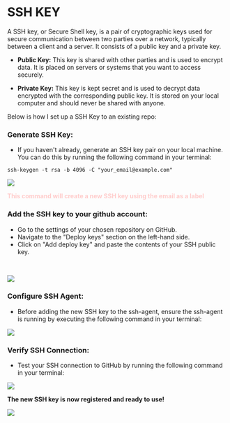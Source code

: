 # SSH KEY

A SSH key, or Secure Shell key, is a pair of cryptographic keys used for secure communication between two parties over a network, typically between a client and a server. It consists of a public key and a private key.

- **Public Key:** This key is shared with other parties and is used to encrypt data. It is placed on servers or systems that you want to access securely.

- **Private Key:** This key is kept secret and is used to decrypt data encrypted with the corresponding public key. It is stored on your local computer and should never be shared with anyone.

Below is how I set up a SSH Key to an existing repo:

 ### Generate SSH Key:
- If you haven't already, generate an SSH key pair on your local machine. You can do this by running the following command in your terminal:
```
ssh-keygen -t rsa -b 4096 -C "your_email@example.com"
`````
![](images/step%201%20.png)
<br>

**<span style="color: #FFCCCB "> This command will create a new SSH key using the email as a label</span>**

 ### Add the SSH key to your github account:
- Go to the settings of your chosen repository on GitHub. 
- Navigate to the "Deploy keys" section on the left-hand side. 
- Click on "Add deploy key" and paste the contents of your SSH public key.
<br>

![](images/step%202.png)

### Configure SSH Agent:
- Before adding the new SSH key to the ssh-agent, ensure the ssh-agent is running by executing the following command in your terminal:

![](images/eval.png)

 ### Verify SSH Connection:

- Test your SSH connection to GitHub by running the following command in your terminal:

![](images/testconnection.png)




**The new SSH key is now registered and ready to use!**

![](images/SSH_Key.webp)





